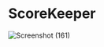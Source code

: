 # ScoreKeeper
![Screenshot (161)](https://user-images.githubusercontent.com/63656055/133385787-bdec2f9f-840b-4153-bc90-1ed75750d3c0.png)
